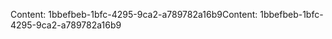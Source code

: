 <span data-ttu-id="52bd0-101">Content: 1bbefbeb-1bfc-4295-9ca2-a789782a16b9</span><span class="sxs-lookup"><span data-stu-id="52bd0-101">Content: 1bbefbeb-1bfc-4295-9ca2-a789782a16b9</span></span>